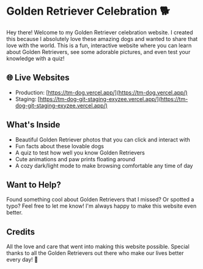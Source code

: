 # Golden Retriever Celebration 🐕

Hey there! Welcome to my Golden Retriever celebration website. I created this because I absolutely love these amazing dogs and wanted to share that love with the world. This is a fun, interactive website where you can learn about Golden Retrievers, see some adorable pictures, and even test your knowledge with a quiz!

## 🌐 Live Websites
- Production: [https://tm-dog.vercel.app/](https://tm-dog.vercel.app/)
- Staging: [https://tm-dog-git-staging-exyzee.vercel.app/](https://tm-dog-git-staging-exyzee.vercel.app/)

## What's Inside

- Beautiful Golden Retriever photos that you can click and interact with
- Fun facts about these lovable dogs
- A quiz to test how well you know Golden Retrievers
- Cute animations and paw prints floating around
- A cozy dark/light mode to make browsing comfortable any time of day

## Want to Help?

Found something cool about Golden Retrievers that I missed? Or spotted a typo? Feel free to let me know! I'm always happy to make this website even better.

## Credits

All the love and care that went into making this website possible. Special thanks to all the Golden Retrievers out there who make our lives better every day! 🐾